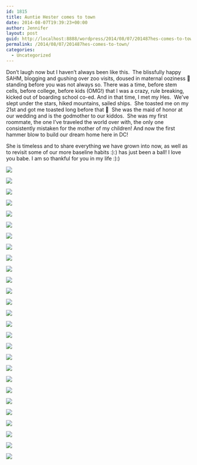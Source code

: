 ```yaml
---
id: 1815
title: Auntie Hester comes to town
date: 2014-08-07T19:39:23+00:00
author: Jennifer
layout: post
guid: http://localhost:8888/wordpress/2014/08/07/201487hes-comes-to-town/
permalink: /2014/08/07/201487hes-comes-to-town/
categories:
  - Uncategorized
---
```

Don&#8217;t laugh now but I haven&#8217;t always been like this. &nbsp;The blissfully happy SAHM, blogging and gushing over zoo visits, doused in maternal ooziness 🙂 standing before you was not always so. There was a time, before stem cells, before college, before kids (OMG!) that I was a crazy, rule breaking, kicked out of boarding school co-ed. And in that time, I met my Hes. &nbsp;We&#8217;ve slept under the stars, hiked mountains, sailed ships. &nbsp;She toasted me on my 21st and got me toasted long before that 🙂 &nbsp;She was the maid of honor at our wedding and is the godmother to our kiddos. &nbsp;She was my first roommate, the one I&#8217;ve traveled the world over with, the only one consistently mistaken for the mother of my children! And now the first hammer blow to build our dream home here in DC!

She is timeless and to share everything we have grown into now, as well as to revisit some of our more baseline habits :):) has just been a ball! I love you babe. I am so thankful for you in my life :):)

<div class="image-gallery-wrapper">
  <p>
    <img src="http://static1.squarespace.com/static/50db6bb3e4b015296cd43789/50dfa5b1e4b0dc6320e0b5ea/53e3c9eee4b0f594c5b94f74/1407437388093/2014-07-20+20.04.59.jpg.59.jpg?format=original" />
  </p>
  
  <p>
    <img src="http://static1.squarespace.com/static/50db6bb3e4b015296cd43789/50dfa5b1e4b0dc6320e0b5ea/53e3c9ece4b0f594c5b94f71/1407437328921/2014-07-20+19.55.09.jpg.09.jpg?format=original" />
  </p>
  
  <p>
    <img src="http://static1.squarespace.com/static/50db6bb3e4b015296cd43789/50dfa5b1e4b0dc6320e0b5ea/53e3c9f2e4b0f594c5b94f80/1407437322148/2014-07-20+19.51.12.jpg.12.jpg?format=original" />
  </p>
  
  <p>
    <img src="http://static1.squarespace.com/static/50db6bb3e4b015296cd43789/50dfa5b1e4b0dc6320e0b5ea/53e3c9fee4b0f594c5b94fa1/1407440261895/2014-07-20+19.00.15.jpg.15.jpg?format=original" />
  </p>
  
  <p>
    <img src="http://static1.squarespace.com/static/50db6bb3e4b015296cd43789/50dfa5b1e4b0dc6320e0b5ea/53e3ca07e4b0f594c5b94fba/1407439767654/2014-07-20+19.45.39.jpg.39.jpg?format=original" />
  </p>
  
  <p>
    <img src="http://static1.squarespace.com/static/50db6bb3e4b015296cd43789/50dfa5b1e4b0dc6320e0b5ea/53e3ca04e4b0f594c5b94fb7/1407439979326/2014-07-20+19.45.22.jpg.22.jpg?format=original" />
  </p>
  
  <p>
    <img src="http://static1.squarespace.com/static/50db6bb3e4b015296cd43789/50dfa5b1e4b0dc6320e0b5ea/53e3ca17e4b0c07eac3cbda5/1407440148889/2014-07-20+20.24.28.jpg.28.jpg?format=original" />
  </p>
  
  <p>
    <img src="http://static1.squarespace.com/static/50db6bb3e4b015296cd43789/50dfa5b1e4b0dc6320e0b5ea/53e3ca29e4b0c07eac3cbdd1/1407439652582/2014-07-20+20.38.13.jpg.13.jpg?format=original" />
  </p>
  
  <p>
    <img src="http://static1.squarespace.com/static/50db6bb3e4b015296cd43789/50dfa5b1e4b0dc6320e0b5ea/53e3ca2ce4b0a6f03dc6ac13/1407437366576/2014-07-20+20.56.22.jpg.22.jpg?format=original" />
  </p>
  
  <p>
    <img src="http://static1.squarespace.com/static/50db6bb3e4b015296cd43789/50dfa5b1e4b0dc6320e0b5ea/53e3ca32e4b0f594c5b95011/1407437363333/2014-07-21+09.18.02.jpg.02.jpg?format=original" />
  </p>
  
  <p>
    <img src="http://static1.squarespace.com/static/50db6bb3e4b015296cd43789/50dfa5b1e4b0dc6320e0b5ea/53e3ca41e4b0c07eac3cbe18/1407439705871/2014-07-21+21.07.37.jpg.37.jpg?format=original" />
  </p>
  
  <p>
    <img src="http://static1.squarespace.com/static/50db6bb3e4b015296cd43789/50dfa5b1e4b0dc6320e0b5ea/53e3ca4ee4b0e027e61fb736/1407437429062/2014-07-22+10.12.22.jpg.22.jpg?format=original" />
  </p>
  
  <p>
    <img src="http://static1.squarespace.com/static/50db6bb3e4b015296cd43789/50dfa5b1e4b0dc6320e0b5ea/53e3ca54e4b0e027e61fb744/1407437467027/2014-07-22+10.12.24.jpg.24.jpg?format=original" />
  </p>
  
  <p>
    <img src="http://static1.squarespace.com/static/50db6bb3e4b015296cd43789/50dfa5b1e4b0dc6320e0b5ea/53e3cb06e4b021541ccd815d/1407437591013/2014-07-22+10.15.12.jpg.12.jpg?format=original" />
  </p>
  
  <p>
    <img src="http://static1.squarespace.com/static/50db6bb3e4b015296cd43789/50dfa5b1e4b0dc6320e0b5ea/53e3cb0ae4b021541ccd8166/1407437625795/2014-07-22+10.15.21.jpg.21.jpg?format=original" />
  </p>
  
  <p>
    <img src="http://static1.squarespace.com/static/50db6bb3e4b015296cd43789/50dfa5b1e4b0dc6320e0b5ea/53e3cb0fe4b021541ccd8176/1407437591159/2014-07-22+10.17.26.jpg.26.jpg?format=original" />
  </p>
  
  <p>
    <img src="http://static1.squarespace.com/static/50db6bb3e4b015296cd43789/50dfa5b1e4b0dc6320e0b5ea/53e3cb19e4b0ad2a423ba950/1407437653779/2014-07-22+10.22.35.jpg.35.jpg?format=original" />
  </p>
  
  <p>
    <img src="http://static1.squarespace.com/static/50db6bb3e4b015296cd43789/50dfa5b1e4b0dc6320e0b5ea/53e3cb25e4b0e15dfb339dc0/1407437631435/2014-07-22+10.25.40.jpg.40.jpg?format=original" />
  </p>
  
  <p>
    <img src="http://static1.squarespace.com/static/50db6bb3e4b015296cd43789/50dfa5b1e4b0dc6320e0b5ea/53e3cb29e4b0e15dfb339dc2/1407437621026/2014-07-22+11.14.39.jpg.39.jpg?format=original" />
  </p>
  
  <p>
    <img src="http://static1.squarespace.com/static/50db6bb3e4b015296cd43789/50dfa5b1e4b0dc6320e0b5ea/53e3cb60e4b0ad2a423baa09/1407437683048/2014-07-22+17.38.11.jpg.11.jpg?format=original" />
  </p>
  
  <p>
    <img src="http://static1.squarespace.com/static/50db6bb3e4b015296cd43789/50dfa5b1e4b0dc6320e0b5ea/53e3cb30e4b0ad2a423ba98f/1407437656145/2014-07-22+11.33.24.jpg.24.jpg?format=original" />
  </p>
  
  <p>
    <img src="http://static1.squarespace.com/static/50db6bb3e4b015296cd43789/50dfa5b1e4b0dc6320e0b5ea/53e3cb40e4b0e15dfb339e18/1407437641043/2014-07-22+12.06.42.jpg.42.jpg?format=original" />
  </p>
  
  <p>
    <img src="http://static1.squarespace.com/static/50db6bb3e4b015296cd43789/50dfa5b1e4b0dc6320e0b5ea/53e3cb34e4b0ad2a423ba998/1407437666779/2014-07-22+12.06.31.jpg.31.jpg?format=original" />
  </p>
  
  <p>
    <img src="http://static1.squarespace.com/static/50db6bb3e4b015296cd43789/50dfa5b1e4b0dc6320e0b5ea/53e3cb4de4b0ad2a423ba9de/1407437702249/2014-07-22+12.11.56.jpg.56.jpg?format=original" />
  </p>
  
  <p>
    <img src="http://static1.squarespace.com/static/50db6bb3e4b015296cd43789/50dfa5b1e4b0dc6320e0b5ea/53e3cb55e4b021541ccd8212/1407437693339/2014-07-22+12.53.12.jpg.12.jpg?format=original" />
  </p>
  
  <p>
    <img src="http://static1.squarespace.com/static/50db6bb3e4b015296cd43789/50dfa5b1e4b0dc6320e0b5ea/53e3cb5ae4b0e15dfb339e54/1407437665850/2014-07-22+17.37.43.jpg.43.jpg?format=original" />
  </p>
  
  <p>
    <img src="http://static1.squarespace.com/static/50db6bb3e4b015296cd43789/50dfa5b1e4b0dc6320e0b5ea/53e3cb66e4b0ad2a423baa18/1407437719227/2014-07-22+19.47.34.jpg.34.jpg?format=original" />
  </p>
</div>